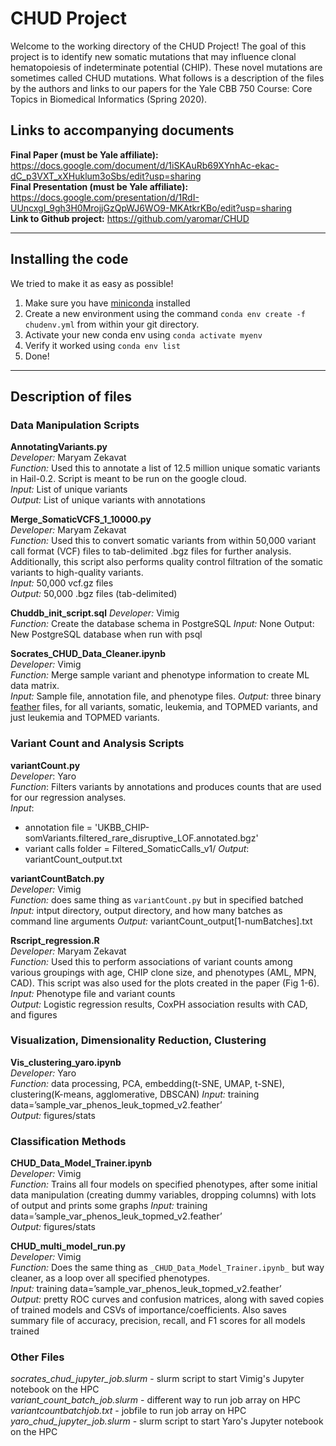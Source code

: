 # CHUD Project

Welcome to the working directory of the CHUD Project! The goal of this project is to identify new somatic mutations that may influence clonal hematopoiesis of indeterminate potential (CHIP). These novel mutations are sometimes called CHUD mutations. What follows is a description of the files by the authors and links to our papers for the Yale CBB 750 Course: Core Topics in Biomedical Informatics (Spring 2020).

## Links to accompanying documents

**Final Paper (must be Yale affiliate):**  https://docs.google.com/document/d/1iSKAuRb69XYnhAc-ekac-dC_p3VXT_xXHuklum3oSbs/edit?usp=sharing   
**Final Presentation (must be Yale affiliate):** https://docs.google.com/presentation/d/1RdI-UUncxgI_9gh3H0MrojjGzQpWJ6WO9-MKAtkrKBo/edit?usp=sharing    
**Link to Github project:** https://github.com/yaromar/CHUD    

------

## Installing the code

We tried to make it as easy as possible!  

1. Make sure you have [miniconda](https://docs.conda.io/projects/conda/en/latest/user-guide/install/) installed 
2. Create a new environment using the command `conda env create -f chudenv.yml` from within your git directory.
3. Activate your new conda env using `conda activate myenv` 
4. Verify it worked using `conda env list`    
5. Done!   

-----

## Description of files

### Data Manipulation Scripts 

**AnnotatingVariants.py**    
_Developer:_ Maryam Zekavat     
_Function:_ Used this to annotate a list of 12.5 million unique somatic variants in Hail-0.2. Script is meant to be run on the google cloud.  
_Input:_ List of unique variants  
_Output:_ List of unique variants with annotations    

**Merge_SomaticVCFS_1_10000.py**  
_Developer:_ Maryam Zekavat   
_Function:_ Used this to convert somatic variants from within 50,000 variant call format (VCF) files to tab-delimited .bgz files for further analysis. Additionally, this script also performs quality control filtration of the somatic variants to high-quality variants.    
_Input:_ 50,000 vcf.gz files  
_Output:_ 50,000 .bgz files (tab-delimited)   

**Chuddb_init_script.sql**
_Developer:_ Vimig   
_Function:_ Create the database schema in PostgreSQL
_Input:_ None
Output: New PostgreSQL database when run with psql

**Socrates_CHUD_Data_Cleaner.ipynb**     
_Developer:_ Vimig   
_Function:_ Merge sample variant and phenotype information to create ML data matrix.   
_Input:_  Sample file, annotation file, and phenotype files. 
_Output:_ three binary [feather](https://github.com/wesm/feather) files, for all variants, somatic, leukemia, and TOPMED variants, and just leukemia and TOPMED variants.  

### Variant Count and Analysis Scripts 

**variantCount.py**  
_Developer_: Yaro  
_Function_: Filters variants by annotations and produces counts that are used for our regression analyses.  
_Input_: 
- annotation file = 'UKBB_CHIP-somVariants.filtered_rare_disruptive_LOF.annotated.bgz'
- variant calls folder = Filtered_SomaticCalls_v1/
_Output_: variantCount_output.txt    

**variantCountBatch.py**   
_Developer:_ Vimig  
_Function:_ does same thing as `variantCount.py` but in specified batched 
_Input:_  intput directory, output directory, and how many batches as command line arguments
_Output:_ variantCount_output[1-numBatches].txt  

**Rscript_regression.R**  
_Developer:_ Maryam Zekavat  
_Function:_ Used this to perform associations of variant counts among various groupings with age, CHIP clone size, and phenotypes (AML, MPN, CAD). This script was also used for the plots created in the paper (Fig 1-6).
_Input:_ Phenotype file and variant counts  
_Output:_ Logistic regression results, CoxPH association results with CAD, and figures   

### Visualization, Dimensionality Reduction, Clustering

**Vis_clustering_yaro.ipynb**  
_Developer:_ Yaro  
_Function:_ data processing, PCA, embedding(t-SNE, UMAP, t-SNE), clustering(K-means, agglomerative, DBSCAN)
_Input:_ training data=’sample_var_phenos_leuk_topmed_v2.feather’  
_Output:_ figures/stats  

### Classification Methods

**CHUD_Data_Model_Trainer.ipynb**     
_Developer:_ Vimig   
_Function:_ Trains all four models on specified phenotypes, after some initial data manipulation (creating dummy variables, dropping columns) with lots of output and prints some graphs
_Input:_ training data=’sample_var_phenos_leuk_topmed_v2.feather’  
_Output:_ figures/stats   

**CHUD_multi_model_run.py**    
_Developer:_ Vimig   
_Function:_ Does the same thing as `_CHUD_Data_Model_Trainer.ipynb_` but way cleaner, as a loop over all specified phenotypes.  
_Input:_ training data=’sample_var_phenos_leuk_topmed_v2.feather’  
_Output:_ pretty ROC curves and confusion matrices, along with saved copies of trained models and CSVs of importance/coefficients. Also saves summary file of accuracy, precision, recall, and F1 scores for all models trained

### Other Files

_socrates_chud_jupyter_job.slurm_ - slurm script to start Vimig's Jupyter notebook on the HPC   
_variant_count_batch_job.slurm_ - different way to run job array on HPC     
_variantcountbatchjob.txt_ - jobfile to run job array on HPC     
_yaro_chud_jupyter_job.slurm_ - slurm script to start Yaro's Jupyter notebook on the HPC


